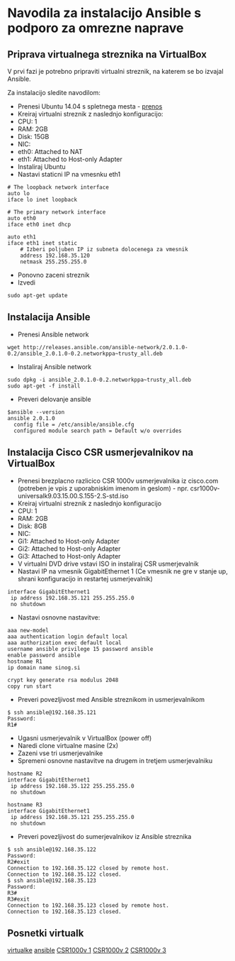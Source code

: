 # Navodila za instalacijo Ansible s podporo za omrezne naprave

## Priprava virtualnega streznika na VirtualBox
V prvi fazi je potrebno pripraviti virtualni streznik, na katerem se bo izvajal Ansible.

Za instalacijo sledite navodilom:
- Prenesi Ubuntu 14.04 s spletnega mesta - [prenos](http://releases.ubuntu.com/14.04/ubuntu-14.04.4-server-amd64.iso)
- Kreiraj virtualni streznik z naslednjo konfiguracijo:
 - CPU: 1
 - RAM: 2GB
 - Disk: 15GB
 - NIC: 
  - eth0: Attached to NAT
  - eth1: Attached to Host-only Adapter
- Instaliraj Ubuntu
- Nastavi staticni IP na vmesnku eth1
```
# The loopback network interface
auto lo
iface lo inet loopback

# The primary network interface
auto eth0
iface eth0 inet dhcp

auto eth1
iface eth1 inet static
	# Izberi poljuben IP iz subneta dolocenega za vmesnik
	address 192.168.35.120
	netmask 255.255.255.0
```
- Ponovno zaceni streznik
- Izvedi
```
sudo apt-get update
```

## Instalacija Ansible
- Prenesi Ansible network
```
wget http://releases.ansible.com/ansible-network/2.0.1.0-0.2/ansible_2.0.1.0-0.2.networkppa~trusty_all.deb
```
- Instaliraj Ansible network
```
sudo dpkg -i ansible_2.0.1.0-0.2.networkppa~trusty_all.deb
sudo apt-get -f install
```
- Preveri delovanje ansible
```
$ansible --version
ansible 2.0.1.0
  config file = /etc/ansible/ansible.cfg
  configured module search path = Default w/o overrides
```

## Instalacija Cisco CSR usmerjevalnikov na VirtualBox
- Prenesi brezplacno razlicico CSR 1000v usmerjevalnika iz cisco.com (potreben je vpis z uporabniskim imenom in geslom) - npr. csr1000v-universalk9.03.15.00.S.155-2.S-std.iso
- Kreiraj virtualni streznik z naslednjo konfiguracijo
 - CPU: 1
 - RAM: 2GB
 - Disk: 8GB
 - NIC:
  - Gi1: Attached to Host-only Adapter
  - Gi2: Attached to Host-only Adapter
  - Gi3: Attached to Host-only Adapter
- V virtualni DVD drive vstavi ISO in instaliraj CSR usmerjevalnik
- Nastavi IP na vmesnik GigabitEthernet 1 (Ce vmesnik ne gre v stanje up, shrani konfiguracijo in restartej usmerjevalnik)
```
interface GigabitEthernet1
 ip address 192.168.35.121 255.255.255.0
 no shutdown
```
- Nastavi osnovne nastavitve:
```
aaa new-model
aaa authentication login default local
aaa authorization exec default local
username ansible privilege 15 password ansible
enable password ansible
hostname R1
ip domain name sinog.si

crypt key generate rsa modulus 2048
copy run start
```
- Preveri povezljivost med Ansible streznikom in usmerjevalnikom
```
$ ssh ansible@192.168.35.121
Password:
R1#
```
- Ugasni usmerjevalnik v VirtualBox (power off)
- Naredi clone virtualne masine (2x)
- Zazeni vse tri usmerjevalnike
- Spremeni osnovne nastavitve na drugem in tretjem usmerjevalniku
```
hostname R2
interface GigabitEthernet1
 ip address 192.168.35.122 255.255.255.0
 no shutdown
```
```
hostname R3
interface GigabitEthernet1
 ip address 192.168.35.121 255.255.255.0
 no shutdown
```
- Preveri povezljivost do sumerjevalnikov iz Ansible streznika
```
$ ssh ansible@192.168.35.122
Password:
R2#exit
Connection to 192.168.35.122 closed by remote host.
Connection to 192.168.35.122 closed.
$ ssh ansible@192.168.35.123
Password:
R3#
R3#exit
Connection to 192.168.35.123 closed by remote host.
Connection to 192.168.35.123 closed.
```

## Posnetki virtualk
[virtualke](https://raw.githubusercontent.com/ubajze/ansible_workshop/master/instructions/sc/screenshoot1.png)
[ansible](https://raw.githubusercontent.com/ubajze/ansible_workshop/master/instructions/sc/screenshoot2.png)
[CSR1000v 1](https://raw.githubusercontent.com/ubajze/ansible_workshop/master/instructions/sc/screenshoot3.png)
[CSR1000v 2](https://raw.githubusercontent.com/ubajze/ansible_workshop/master/instructions/sc/screenshoot4.png)
[CSR1000v 3](https://raw.githubusercontent.com/ubajze/ansible_workshop/master/instructions/sc/screenshoot5.png)


